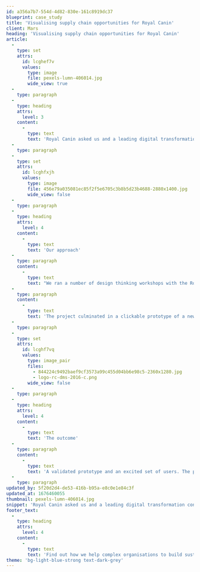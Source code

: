 ```yaml
---
id: a356a7b7-554d-4d82-830e-161c8919dc37
blueprint: case_study
title: 'Visualising supply chain opportunities for Royal Canin'
client: Mars
heading: 'Visualising supply chain opportunities for Royal Canin'
article:
  -
    type: set
    attrs:
      id: lcghef7v
      values:
        type: image
        file: pexels-lumn-406014.jpg
        wide_view: true
  -
    type: paragraph
  -
    type: heading
    attrs:
      level: 3
    content:
      -
        type: text
        text: 'Royal Canin asked us and a leading digital transformation consultancy, to scope and design a bespoke system for tracking and managing their pet food products globally.'
  -
    type: paragraph
  -
    type: set
    attrs:
      id: lcghfxjh
      values:
        type: image
        file: 456e79a035081ec85f2f5e6705c3b8b5d23b4688-2880x1400.jpg
        wide_view: false
  -
    type: paragraph
  -
    type: heading
    attrs:
      level: 4
    content:
      -
        type: text
        text: 'Our approach'
  -
    type: paragraph
    content:
      -
        type: text
        text: "We ran a number of design thinking workshops with the Royal Canin team in Shanghai, to help us, as a group, fully understand the challenges the business was facing and the opportunities to improve efficiencies. From these workshops we built out the project's problem statement, a set of proto-personas and several user journey storyboards in order to test our initial thinking with wider business stakeholders."
  -
    type: paragraph
    content:
      -
        type: text
        text: 'The project culminated in a clickable prototype of a new multi-device system allowing for more clarity on batches, faster issue resolution, instant product location, and a highly responsive B2B2C customer experience.'
  -
    type: paragraph
  -
    type: set
    attrs:
      id: lcghf7vq
      values:
        type: image_pair
        files:
          - 844224c9492baef9cf3573a99c455d04bb6e98c5-2360x1280.jpg
          - logo-rc-dms-2016-c.png
        wide_view: false
  -
    type: paragraph
  -
    type: heading
    attrs:
      level: 4
    content:
      -
        type: text
        text: 'The outcome'
  -
    type: paragraph
    content:
      -
        type: text
        text: 'A validated prototype and an excited set of users. The product development roadmap is ongoing, with phased launch and learn released continually iterating feature improvements.'
  -
    type: paragraph
updated_by: 5f20d2d4-de53-416b-b95a-e8c0e1e84c3f
updated_at: 1676460055
thumbnail: pexels-lumn-406014.jpg
snippet: 'Royal Canin asked us and a leading digital transformation consultancy, to scope and design a bespoke system for tracking and managing their pet food products globally.'
footer_text:
  -
    type: heading
    attrs:
      level: 4
    content:
      -
        type: text
        text: 'Find out how we help complex organisations to build sustainable futures.'
theme: 'bg-light-blue-strong text-dark-grey'
---
```


